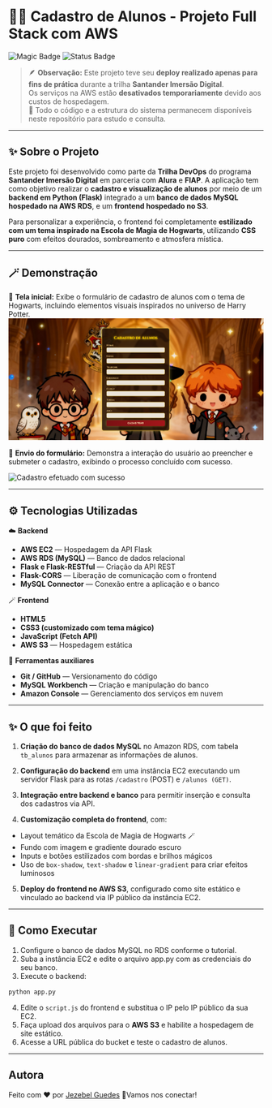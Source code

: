 # 🧙‍♀️ Cadastro de Alunos - Projeto Full Stack com AWS


![Magic Badge](https://img.shields.io/badge/✨%20Projeto%20com%20AWS-%F0%9F%8E%AD-darkred)
![Status Badge](https://img.shields.io/badge/Status-Deploy%20desativado%20%7C%20Prática%20acadêmica-8B0000?style=flat-square)

> 🪶 **Observação:** Este projeto teve seu **deploy realizado apenas para fins de prática** durante a trilha **Santander Imersão Digital**.  
> Os serviços na AWS estão **desativados temporariamente** devido aos custos de hospedagem.  
> 🔮 Todo o código e a estrutura do sistema permanecem disponíveis neste repositório para estudo e consulta.

--- 
## ✨ Sobre o Projeto
Este projeto foi desenvolvido como parte da **Trilha DevOps** do programa **Santander Imersão Digital** em parceria com **Alura** e **FIAP**.
A aplicação tem como objetivo realizar o **cadastro e visualização de alunos** por meio de um **backend em Python (Flask)** integrado a um **banco de dados MySQL hospedado na AWS RDS**, e um **frontend hospedado no S3**.

Para personalizar a experiência, o frontend foi completamente **estilizado com um tema inspirado na Escola de Magia de Hogwarts**, utilizando **CSS puro** com efeitos dourados, sombreamento e atmosfera mística.

---

## 🪄 Demonstração

📸 **Tela inicial:**
Exibe o formulário de cadastro de alunos com o tema de Hogwarts, incluindo elementos visuais inspirados no universo de Harry Potter.
<img src="./screenshots/preview.png" alt="Prévia do Cadastro de Alunos" width="600">

🧾 **Envio do formulário:**
Demonstra a interação do usuário ao preencher e submeter o cadastro, exibindo o processo concluído com sucesso.

<img src="./screenshots/submission.gif" alt="Cadastro efetuado com sucesso"  width="600">

--- 

## ⚙️ Tecnologias Utilizadas

 ☁️ **Backend**
- **AWS EC2** — Hospedagem da API Flask
- **AWS RDS (MySQL)** — Banco de dados relacional
- **Flask e Flask-RESTful** — Criação da API REST
- **Flask-CORS** — Liberação de comunicação com o frontend
- **MySQL Connector** — Conexão entre a aplicação e o banco

🪄 **Frontend**
- **HTML5**
- **CSS3 (customizado com tema mágico)**
- **JavaScript (Fetch API)**
- **AWS S3** — Hospedagem estática

 🧰 **Ferramentas auxiliares**
- **Git / GitHub** — Versionamento do código
- **MySQL Workbench** — Criação e manipulação do banco
- **Amazon Console** — Gerenciamento dos serviços em nuvem

---

## ✨ O que foi feito
1. **Criação do banco de dados MySQL** no Amazon RDS, com tabela `tb_alunos` para armazenar as informações de alunos.

2. **Configuração do backend** em uma instância EC2 executando um servidor Flask para as rotas `/cadastro` (POST) e `/alunos (GET)`.

3. **Integração entre backend e banco** para permitir inserção e consulta dos cadastros via API.

4. **Customização completa do frontend**, com:

- Layout temático da Escola de Magia de Hogwarts 🪄
- Fundo com imagem e gradiente dourado escuro
- Inputs e botões estilizados com bordas e brilhos mágicos
- Uso de `box-shadow`, `text-shadow` e `linear-gradient` para criar efeitos luminosos

5. **Deploy do frontend no AWS S3**, configurado como site estático e vinculado ao backend via IP público da instância EC2.

---

## 🚀 Como Executar
1. Configure o banco de dados MySQL no RDS conforme o tutorial.
2. Suba a instância EC2 e edite o arquivo app.py com as credenciais do seu banco.
3. Execute o backend:

```bash
python app.py
```
4. Edite o `script.js` do frontend e substitua o IP pelo IP público da sua EC2.
5. Faça upload dos arquivos para o **AWS S3** e habilite a hospedagem de site estático.
6. Acesse a URL pública do bucket e teste o cadastro de alunos.

---
##  Autora
Feito com ❤️ por [Jezebel Guedes](https://www.linkedin.com/in/jezebel-guedes/) 👋Vamos nos conectar!
